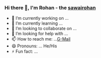 ### Hi there 👋, I'm Rohan - the [sawairohan](https://github.com/rohansawai)




- 🔭 I’m currently working on ...
- 🌱 I’m currently learning ...
- 👯 I’m looking to collaborate on ...
- 🤔 I’m looking for help with ...
- 📫 How to reach me: ...[G-Mail](sawairohan90@gmail.com)
- 😄 Pronouns: ... He/His
- ⚡ Fun fact: ...
